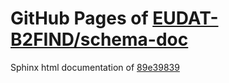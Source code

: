 GitHub Pages of [EUDAT-B2FIND/schema-doc](https://github.com/EUDAT-B2FIND/schema-doc.git)
===
Sphinx html documentation of [89e39839](https://github.com/EUDAT-B2FIND/schema-doc/tree/89e39839b2b4645b0b6125531ef19cddd012a5fe)
